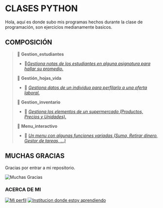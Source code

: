 # CLASES PYTHON

Hola, aquí es donde subo mis programas hechos durante la clase de programación, son ejercicios medianamente basicos.

## COMPOSICIÓN
>📁 **Gestion_estudiantes**
>    - 📄[*Gestiona notas de los estudiantes en alguna asignatura para hallar su promedio.*](https://github.com/Sebas-p-s/Clases-Python/blob/main/Gestor_Estudiante/Gestor_estudiantes_programa.py)
> 
>📁 **Gestión_hojas_vida**
>    - 📄 [*Gestiona datos de un individuo para perfilarlo a una oferta laboral.*](https://github.com/Sebas-p-s/Clases-Python/blob/main/Gestion_hojas_vida/gestion_hojasvida.py)
>   
>📁 **Gestion_inventario**
>    - 📄 [*Gestiona los elementos de un supermercado (Productos, Precios y Unidades).*](https://github.com/Sebas-p-s/Clases-Python/blob/main/Gesti%C3%B3n_inventario/gestion_inventario.py)
>
>📁 **Menu_interactivo**
>    - 📄 [*Un menu con algunas funciones variadas (Suma, Retirar dinero, Gestor de tareas, ...)*](https://github.com/Sebas-p-s/Clases-Python/blob/main/Menu_interactivo/Solucionador%20Problemas%200.2.py)

## MUCHAS GRACIAS

Gracias por entrar a mi repositorio.

![Muchas Gracias](https://media.tenor.com/El89itaAWsIAAAAi/maxwell.gif)

### ACERCA DE MI
[![Mi perfil](https://img.shields.io/badge/Mi%20perfil-0011ff)](https://github.com/Sebas-p-s) [![Institucion donde estoy aprendiendo](https://img.shields.io/badge/Mi%20institución-ffd000)](https://es.wikipedia.org/wiki/Servicio_Nacional_de_Aprendizaje)

